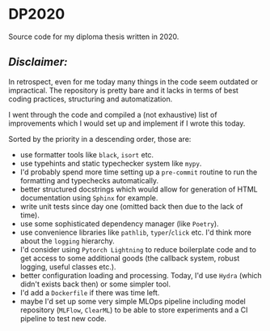# DP2020
Source code for my diploma thesis written in 2020.

## _Disclaimer:_
In retrospect, even for me today many things in the code seem outdated or impractical. The repository is pretty bare and it lacks in terms of best coding practices, structuring and automatization.

I went through the code and compiled a (not exhaustive) list of improvements which I would set up and implement if I wrote this today.  

Sorted by the priority in a descending order, those are:

- use formatter tools like `black`, `isort` etc.
- use typehints and static typechecker system like `mypy`.
- I'd probably spend more time setting up a `pre-commit` routine to run the formatting and typechecks automatically.
- better structured docstrings which would allow for generation of HTML documentation using `Sphinx` for example.
- write unit tests since day one (omitted back then due to the lack of time).
- use some sophisticated dependency manager (like `Poetry`).
- use convenience libraries like `pathlib`, `typer`/`click` etc. I'd think more about the `logging` hierarchy. 
- I'd consider using `Pytorch Lightning` to reduce boilerplate code and to get access to some additional goods (the callback system, robust logging, useful classes etc.).
- better configuration loading and processing. Today, I'd use `Hydra` (which didn't exists back then) or some simpler tool.
- I'd add a `Dockerfile` if there was time left.
- maybe I'd set up some very simple MLOps pipeline including model repository (`MLFlow`, `ClearML`) to be able to store experiments and a CI pipeline to test new code.
